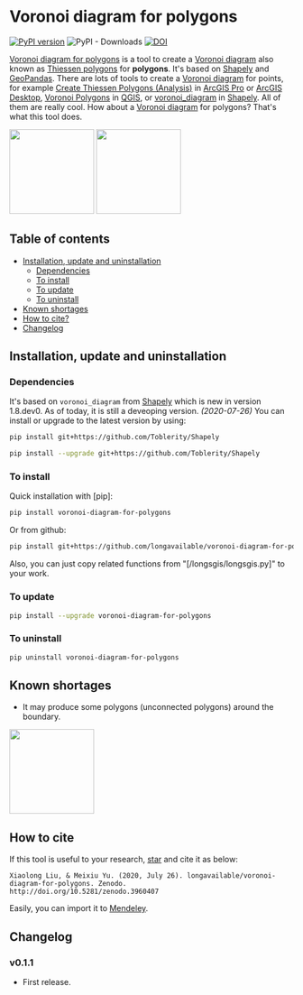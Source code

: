                              
# Voronoi diagram for polygons

[![PyPI version](https://badge.fury.io/py/voronoi-diagram-for-polygons.svg)](https://badge.fury.io/py/voronoi-diagram-for-polygons)
![PyPI - Downloads](https://img.shields.io/pypi/dm/voronoi-diagram-for-polygons)
[![DOI](https://zenodo.org/badge/DOI/10.5281/zenodo.3960407.svg)](https://doi.org/10.5281/zenodo.3960407)

[Voronoi diagram for polygons] is a tool to create a [Voronoi diagram] also known as [Thiessen polygons] for **polygons**. It's based on [Shapely] and [GeoPandas]. There are lots of tools to create a [Voronoi diagram] for points, for example [Create Thiessen Polygons (Analysis)] in [ArcGIS Pro] or [ArcGIS Desktop], [Voronoi Polygons] in [QGIS], or [voronoi_diagram] in [Shapely]. All of them are really cool. How about a [Voronoi diagram] for polygons? That's what this tool does.

<p float="left">
<img width="150" height="150" src="https://github.com/longavailable/voronoi-diagram-for-polygons/raw/master/docs/pics/inputs.png"/>
<img width="150" height="150" src="https://github.com/longavailable/voronoi-diagram-for-polygons/raw/master/docs/pics/outputs.png"/>
</p>

## Table of contents
- [Installation, update and uninstallation](#installation--update-and-uninstallation)
	* [Dependencies](#dependencies)
  * [To install](#to-install)
  * [To update](#to-update)
  * [To uninstall](#to-uninstall)
- [Known shortages](#known-shortages)
- [How to cite?](#how-to-cite)
- [Changelog](#changelog)

## Installation, update and uninstallation

### Dependencies

It's based on `voronoi_diagram` from [Shapely] which is new in version 1.8.dev0. As of today, it is still a deveoping version. *(2020-07-26)* You can install or upgrade to the latest version by using:

```bash
pip install git+https://github.com/Toblerity/Shapely
```

```bash
pip install --upgrade git+https://github.com/Toblerity/Shapely
```

### To install

Quick installation with [pip]:
```bash
pip install voronoi-diagram-for-polygons
```
Or from github:
```bash
pip install git+https://github.com/longavailable/voronoi-diagram-for-polygons
```
Also, you can just copy related functions from "[/longsgis/longsgis.py]" to your work.

### To update

```bash
pip install --upgrade voronoi-diagram-for-polygons
```

### To uninstall

```bash
pip uninstall voronoi-diagram-for-polygons
```

## Known shortages

- It may produce some polygons (unconnected polygons) around the boundary.

<img width="150" height="150" src="https://github.com/longavailable/voronoi-diagram-for-polygons/raw/master/docs/pics/bug001.png"/>

## How to cite

If this tool is useful to your research, 
<a class="github-button" href="https://github.com/longavailable/voronoi-diagram-for-polygons" aria-label="Star longavailable/voronoi-diagram-for-polygons on GitHub">star</a> and cite it as below:
```
Xiaolong Liu, & Meixiu Yu. (2020, July 26). longavailable/voronoi-diagram-for-polygons. Zenodo. 
http://doi.org/10.5281/zenodo.3960407
```
Easily, you can import it to 
<a href="https://www.mendeley.com/import/?url=https://zenodo.org/record/3960407"><i class="fa fa-external-link"></i> Mendeley</a>.

## Changelog

### v0.1.1

- First release.


[Voronoi diagram for polygons]: https://github.com/longavailable/voronoi-diagram-for-polygons
[Voronoi diagram]: https://en.wikipedia.org/wiki/Voronoi_diagram
[Thiessen polygons]: https://en.wikipedia.org/wiki/Voronoi_diagram
[Shapely]: https://shapely.readthedocs.io/en/latest/
[GeoPandas]: https://geopandas.org/index.html
[Create Thiessen Polygons (Analysis)]: https://pro.arcgis.com/en/pro-app/tool-reference/analysis/create-thiessen-polygons.htm
[ArcGIS Pro]: https://www.esri.com/en-us/arcgis/products/arcgis-pro/overview
[ArcGIS Desktop]: https://desktop.arcgis.com/en/
[Voronoi polygons]: https://docs.qgis.org/3.10/en/docs/user_manual/processing_algs/qgis/vectorgeometry.html#voronoi-polygons
[QGIS]: https://qgis.org/en/site/
[voronoi_diagram]: https://shapely.readthedocs.io/en/latest/manual.html?#voronoi-diagram

